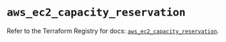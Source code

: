 # `aws_ec2_capacity_reservation`

Refer to the Terraform Registry for docs: [`aws_ec2_capacity_reservation`](https://registry.terraform.io/providers/hashicorp/aws/6.3.0/docs/resources/ec2_capacity_reservation).
